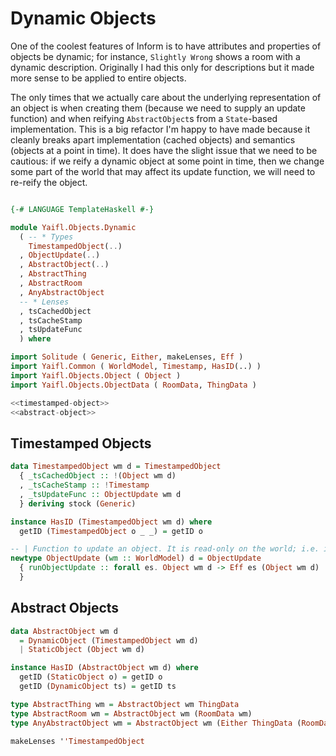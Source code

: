 # Dynamic Objects

One of the coolest features of Inform is to have attributes and properties of objects be dynamic; for instance, `Slightly Wrong` shows a room with a dynamic description. Originally I had this only for descriptions but it made more sense to be applied to entire objects.

The only times that we actually care about the underlying representation of an object is when creating them (because we need to supply an update function) and when reifying `AbstractObject`s from a `State`-based implementation. This is a big refactor I'm happy to have made because it cleanly breaks apart implementation (cached objects) and semantics (objects at a point in time). It does have the slight issue that we need to be cautious: if we reify a dynamic object at some point in time, then we change some part of the world that may affect its update function, we will need to re-reify the object.

```haskell file=src/Yaifl/Objects/Dynamic.hs

{-# LANGUAGE TemplateHaskell #-}

module Yaifl.Objects.Dynamic 
  ( -- * Types
    TimestampedObject(..)
  , ObjectUpdate(..)
  , AbstractObject(..)
  , AbstractThing
  , AbstractRoom
  , AnyAbstractObject
  -- * Lenses
  , tsCachedObject
  , tsCacheStamp
  , tsUpdateFunc
  ) where

import Solitude ( Generic, Either, makeLenses, Eff )
import Yaifl.Common ( WorldModel, Timestamp, HasID(..) )
import Yaifl.Objects.Object ( Object )
import Yaifl.Objects.ObjectData ( RoomData, ThingData )

<<timestamped-object>>
<<abstract-object>>
```

## Timestamped Objects

```haskell id=timestamped-object
data TimestampedObject wm d = TimestampedObject
  { _tsCachedObject :: !(Object wm d)
  , _tsCacheStamp :: !Timestamp
  , _tsUpdateFunc :: ObjectUpdate wm d
  } deriving stock (Generic)

instance HasID (TimestampedObject wm d) where
  getID (TimestampedObject o _ _) = getID o

-- | Function to update an object. It is read-only on the world; i.e. it can only modify itself
newtype ObjectUpdate (wm :: WorldModel) d = ObjectUpdate
  { runObjectUpdate :: forall es. Object wm d -> Eff es (Object wm d)
  } 
```

## Abstract Objects
```haskell id=abstract-object
data AbstractObject wm d
  = DynamicObject (TimestampedObject wm d)
  | StaticObject (Object wm d)

instance HasID (AbstractObject wm d) where
  getID (StaticObject o) = getID o
  getID (DynamicObject ts) = getID ts

type AbstractThing wm = AbstractObject wm ThingData
type AbstractRoom wm = AbstractObject wm (RoomData wm)
type AnyAbstractObject wm = AbstractObject wm (Either ThingData (RoomData wm))

makeLenses ''TimestampedObject
```
